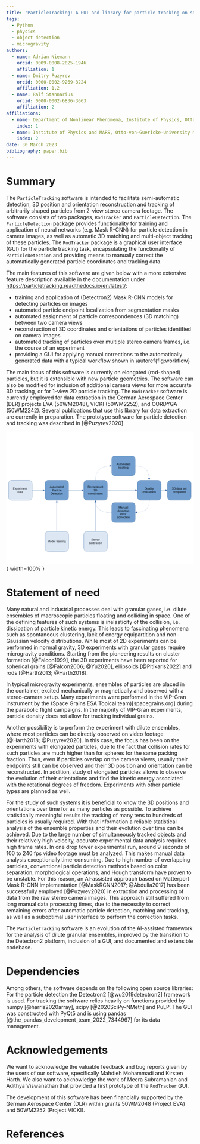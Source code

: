 ```yaml
---
title: 'ParticleTracking: A GUI and library for particle tracking on stereo camera images'
tags:
  - Python
  - physics
  - object detection
  - microgravity
authors:
  - name: Adrian Niemann
    orcid: 0009-0008-2025-1946
    affiliation: 1
  - name: Dmitry Puzyrev
    orcid: 0000-0002-9269-3224
    affiliation: 1,2
  - name: Ralf Stannarius
    orcid: 0000-0002-6836-3663
    affiliation: 2
affiliations:
  - name: Department of Nonlinear Phenomena, Institute of Physics, Otto-von-Guericke-University Magdeburg
    index: 1
  - name: Institute of Physics and MARS, Otto-von-Guericke-University Magdeburg
    index: 2
date: 30 March 2023
bibliography: paper.bib
---
```


# Summary

The `ParticleTracking` software is intended to facilitate semi-automatic detection, 3D position and orientation reconstruction and tracking of arbitrarily shaped particles from 2-view stereo camera footage.
The software consists of two packages, `RodTracker` and `ParticleDetection`.
The `ParticleDetection` package provides functionality for training and application of neural networks (e.g. Mask R-CNN) for particle detection in camera images, as well as automatic 3D matching and multi-object tracking of these particles. The `RodTracker` package is a graphical user interface (GUI) for the particle tracking task, encapsulating the functionality of `ParticleDetection` and providing means to manually correct the automatically generated particle coordinates and tracking data.

The main features of this software are given below with a more extensive feature description available in the documentation under https://particletracking.readthedocs.io/en/latest/:

- training and application of (Detectron2) Mask R-CNN models for detecting particles on images
- automated particle endpoint localization from segmentation masks
- automated assignment of particle correspondences (3D matching) between two camera views
- reconstruction of 3D coordinates and orientations of particles identified on camera images
- automated tracking of particles over multiple stereo camera frames, i.e. the course of an experiment
- providing a GUI for applying manual corrections to the automatically generated data with a typical workflow shown in \autoref{fig:workflow}

The main focus of this software is currently on elongated (rod-shaped) particles, but it is extensible with new particle geometries. 
The software can also be modified for inclusion of additional camera views for more accurate 3D tracking, or for 1-view 2D particle tracking.
The `RodTracker` software is currently employed for data extraction in the German Aerospace Center (DLR) projects EVA (50WM2048), VICKI (50WM2252), and CORDYGA (50WM2242). Several publications that use this library for data extraction are currently in preparation.
The prototype software for particle detection and tracking was described in [@Puzyrev2020].

![Typical workflow with the `RodTracker` for data extraction.\label{fig:workflow}](./workflow.png){ width=100% }

# Statement of need

Many natural and industrial processes deal with granular gases, i.e. dilute ensembles of macroscopic particles floating and colliding in space. One of the defining features of such systems is inelasticity of the collision, i.e. dissipation of particle kinetic energy. This leads to fascinating phenomena such as spontaneous clustering, lack of energy equipartition and non-Gaussian velocity distributions. 
While most of 2D experiments can be performed in normal gravity, 3D experiments with granular gases require microgravity conditions. Starting from the pioneering results on cluster formation [@Falcon1999], the 3D experiments have been reported for spherical grains [@Falcon2006; @Yu2020], ellipsoids [@Pitikaris2022] and rods [@Harth2013; @Harth2018]. 

<!-- FIXME: The following paragraph might not be necessary. Instead focus on the intended experiments? -->
In typical microgravity experiments, ensembles of particles are placed in the container, excited mechanically or magnetically and observed with a stereo-camera setup. Many experiments were performed in the VIP-Gran instrument by the (Space Grains ESA Topical team)[spacegrains.org] during the parabolic flight campaigns. In the majority of VIP-Gran experiments, particle density does not allow for tracking individual grains.

Another possibility is to perform the experiment with dilute ensembles, where most particles can be directly observed on video footage [@Harth2018; @Puzyrev2020]. In this case, the focus has been on the experiments with elongated particles, due to the fact that collision rates for such particles are much higher than for spheres for the same packing fraction. Thus, even if particles overlap on the camera views, usually their endpoints still can be observed and their 3D position and orientation can be reconstructed. In addition, study of elongated particles allows to observe the evolution of their orientations and find the kinetic energy associated with the rotational degrees of freedom. Experiments with other particle types are planned as well.

For the study of such systems it is beneficial to know the 3D positions and orientations over time for as many particles as possible. To achieve statistically meaningful results the tracking of many tens to hundreds of particles is usually required. With that information a reliable statistical analysis of the ensemble properties and their evolution over time can be achieved.
Due to the large number of simultaneously tracked objects and their relatively high velocity, accurate experimental data analysis requires high frame rates. In one drop tower experimental run, around 9 seconds of 100 to 240 fps video footage must be analyzed. This makes manual data analysis exceptionally time-consuming. Due to high number of overlapping particles, conventional particle detection methods based on color separation, morphological operations, and Hough transform have proven to be unstable. 
For this reason, an AI-assisted approach based on Matterport Mask R-CNN implementation [@MaskRCNN2017; @Abdulla2017] has been successfully employed [@Puzyrev2020] in extraction and processing of data from the raw stereo camera images.
This approach still suffered from long manual data processing times, due to the necessity to correct remaining errors after automatic particle detection, matching and tracking, as well as a suboptimal user interface to perform the correction tasks.

The `ParticleTracking` software is an evolution of the AI-assisted framework for the analysis of dilute granular ensembles, improved by the transition to the Detectron2 platform, inclusion of a GUI, and documented and extensible codebase. 

# Dependencies

Among others, the software depends on the following open source libraries: For the particle detection the Detectron2 [@wu2019detectron2] framework is used. For tracking the software relies heavily on functions provided by numpy [@harris2020array], scipy [@2020SciPy-NMeth] and PuLP. The GUI was constructed with PyQt5 and is using pandas [@the_pandas_development_team_2022_7344967] for its data management.

# Acknowledgements
We want to acknowledge the valuable feedback and bug reports given by the users of our software, specifically Mahdieh Mohammadi and Kirsten Harth.
We also want to acknowledge the work of Meera Subramanian and Adithya Viswanathan that provided a first prototype of the `RodTracker` GUI.

The development of this software has been financially supported by the German Aerospace Center (DLR) within grants 50WM2048 (Project EVA) and 50WM2252 (Project VICKI).

# References
